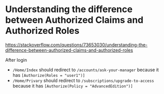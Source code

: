 # Understanding the difference between Authorized Claims and Authorized Roles

https://stackoverflow.com/questions/73653030/understanding-the-difference-between-authorized-claims-and-authorized-roles

After login

- `/Home/Index` should redirect to `/accounts/ask-your-manager` because it has `[Authorize(Roles = "user1")]`
- `/Home/Privary` should redirect to `/subscriptions/upgrade-to-access` because it has `[Authorize(Policy = "AdvancedEdition")]`
